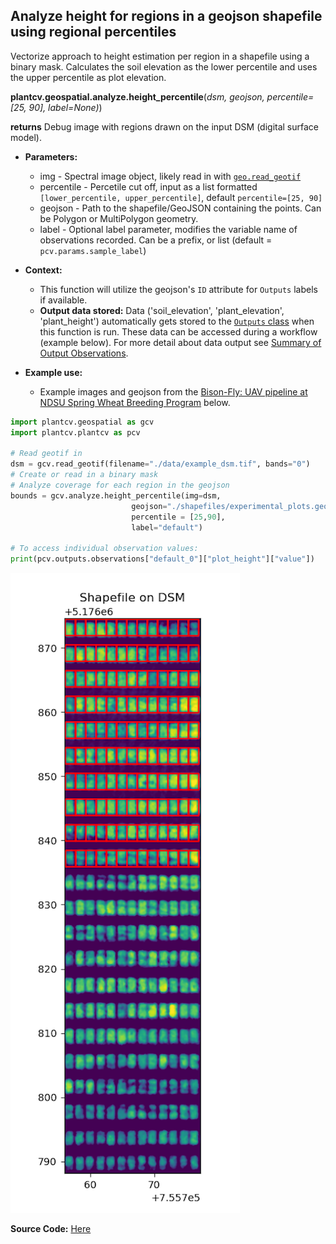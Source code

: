 ## Analyze height for regions in a geojson shapefile using regional percentiles

Vectorize approach to height estimation per region in a shapefile using a binary mask. Calculates the soil elevation as the
lower percentile and uses the upper percentile as plot elevation. 

**plantcv.geospatial.analyze.height_percentile**(*dsm, geojson, percentile=[25, 90], label=None)*)

**returns** Debug image with regions drawn on the input DSM (digital surface model).

- **Parameters:**
    - img - Spectral image object, likely read in with [`geo.read_geotif`](read_geotif.md)
    - percentile - Percetile cut off, input as a list formatted `[lower_percentile, upper_percentile]`,
                   default `percentile=[25, 90]`
    - geojson - Path to the shapefile/GeoJSON containing the points. Can be Polygon or MultiPolygon geometry.
    - label - Optional label parameter, modifies the variable name of observations recorded. Can be a prefix, or list (default = `pcv.params.sample_label`)

- **Context:**
    - This function will utilize the geojson's `ID` attribute for `Outputs` labels if available. 
    - **Output data stored:** Data ('soil_elevation', 'plant_elevation', 'plant_height') automatically gets stored to the [`Outputs` class](https://plantcv.readthedocs.io/en/stable/outputs/#class-outputs) when this function is run. These data can be accessed during a workflow (example below). For more detail about data output see [Summary of Output Observations](https://plantcv.readthedocs.io/en/stable/output_measurements/).

- **Example use:**
    - Example images and geojson from the [Bison-Fly: UAV pipeline at NDSU Spring Wheat Breeding Program](https://github.com/filipematias23/Bison-Fly) below. 

```python
import plantcv.geospatial as gcv
import plantcv.plantcv as pcv

# Read geotif in
dsm = gcv.read_geotif(filename="./data/example_dsm.tif", bands="0")
# Create or read in a binary mask 
# Analyze coverage for each region in the geojson
bounds = gcv.analyze.height_percentile(img=dsm,
                           geojson="./shapefiles/experimental_plots.geojson",
                           percentile = [25,90],
                           label="default")

# To access individual observation values:
print(pcv.outputs.observations["default_0"]["plot_height"]["value"])

```
![Screenshot](documentation_images/analyze_height_percentile.png)

**Source Code:** [Here](https://github.com/danforthcenter/plantcv-geospatial/blob/main/plantcv/geospatial/analyze/dsm.py)
